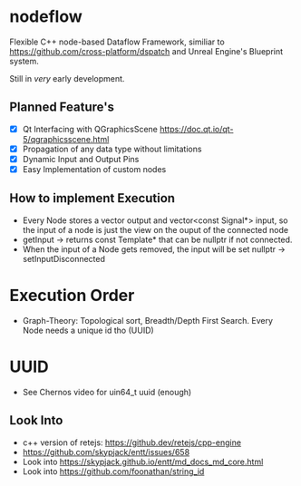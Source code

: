 # nodeflow

Flexible C++ node-based Dataflow Framework, similiar to
https://github.com/cross-platform/dspatch and Unreal Engine's Blueprint system.

Still in _very_ early development.

## Planned Feature's
- [x] Qt Interfacing with QGraphicsScene https://doc.qt.io/qt-5/qgraphicsscene.html
- [x] Propagation of any data type without limitations
- [x] Dynamic Input and Output Pins
- [x] Easy Implementation of custom nodes 

## How to implement Execution
- Every Node stores a vector<Signal> output and vector<const Signal*> input, so the input of a node is just the view on the ouput of the connected node
- getInput -> returns const Template* that can be nullptr if not connected.
- When the input of a Node gets removed, the input will be set nullptr -> setInputDisconnected
# Execution Order
- Graph-Theory: Topological sort, Breadth/Depth First Search. Every Node needs a unique id tho (UUID)

# UUID
- See Chernos video for uin64_t uuid (enough)

## Look Into
- c++ version of retejs: https://github.dev/retejs/cpp-engine
- https://github.com/skypjack/entt/issues/658
- Look into https://skypjack.github.io/entt/md_docs_md_core.html
- Look into https://github.com/foonathan/string_id


<!--
- Look into ChaiScript Types
  -  any.hpp https://github.com/ChaiScript/ChaiScript/blob/3aa1fa8278efaa369487f5a7203f3b483a6ae09c/include/chaiscript/dispatchkit/any.hpp
  -  boxed_value https://github.com/ChaiScript/ChaiScript/blob/3aa1fa8278efaa369487f5a7203f3b483a6ae09c/include/chaiscript/dispatchkit/boxed_value.hpp
  -  compile time typeid https://github.dev/ChaiScript/ChaiScript/blob/develop/include/chaiscript/dispatchkit/type_conversions.hpp -->
